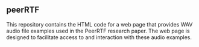 ## peerRTF 

This repository contains the HTML code for a web page that provides WAV audio file examples used in the PeerRTF research paper. The web page is designed to facilitate access to and interaction with these audio examples.


